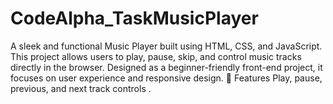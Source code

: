 # CodeAlpha_TaskMusicPlayer
A sleek and functional Music Player built using HTML, CSS, and JavaScript. This project allows users to play, pause, skip, and control music tracks directly in the browser. Designed as a beginner-friendly front-end project, it focuses on user experience and responsive design.  🚀 Features  Play, pause, previous, and next track controls .
